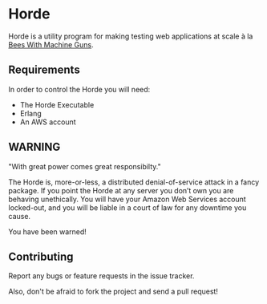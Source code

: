 # Horde

Horde is a utility program for making testing web applications at scale à la
[Bees With Machine Guns](https://github.com/newsapps/beeswithmachineguns).

## Requirements

In order to control the Horde you will need:

* The Horde Executable
* Erlang
* An AWS account

## WARNING

"With great power comes great responsibilty."

The Horde is, more-or-less, a distributed denial-of-service attack in a
fancy package. If you point the Horde at any server you don’t own you
are behaving unethically. You will have your Amazon Web Services account locked-out,
and you will be liable in a court of law for any downtime you cause.

You have been warned!

## Contributing

Report any bugs or feature requests in the issue tracker.

Also, don't be afraid to fork the project and send a pull request!
